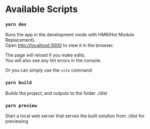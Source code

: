 # Available Scripts

### `yarn dev`

Runs the app in the development mode with HMR(Hot Module Replacement).\
Open [http://localhost:3000](http://localhost:3000) to view it in the browser.

The page will reload if you make edits.\
You will also see any lint errors in the console.

Or you can simply use the `vite` command

### `yarn build`

Builds the project, and outputs to the folder ./dist

### `yarn preview`

Start a local web server that serves the built solution from ./dist for previewing